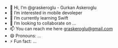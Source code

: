 - 👋 Hi, I’m @graskeroglu - Gurkan Askeroglu
- 👀 I’m interested in mobile devoleper
- 🌱 I’m currently learning Swift
- 💞️ I’m looking to collaborate on ...
- 📫 You can reach me here graskeroglu@gmail.com
- 😄 Pronouns: ...
- ⚡ Fun fact: ...

<!---
graskeroglu/graskeroglu is a ✨ special ✨ repository because its `README.md` (this file) appears on your GitHub profile.
You can click the Preview link to take a look at your changes.
--->
